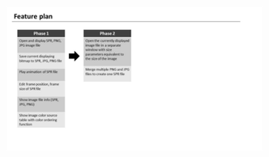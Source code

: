 ## 

![638319700632560921_1_0](https://github.com/TrdHuy/TempRefRepo/blob/17140f98ba5144f525aeb6108bbad9c52dd92ac7/changes/.mdcache/feature_plan_-_-__-_-_638319700632560921_-_-_sec1slide0.jpg?raw=true)
